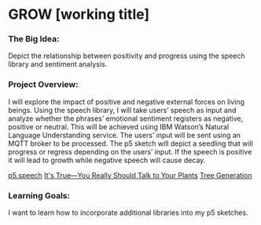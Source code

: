 # GROW [working title]

### The Big Idea: 
Depict the relationship between positivity and progress using the speech library and sentiment analysis. 

### Project Overview: 
I will explore the impact of positive and negative external forces on living beings. Using the speech library, I will take users’ speech as input and analyze whether the phrases’ emotional sentiment registers as negative, positive or neutral. This will be achieved using IBM Watson’s Natural Language Understanding service. The users’ input will be sent using an MQTT broker to be processed. 
The p5 sketch will depict a seedling that will progress or regress depending on the users’ input. If the speech is positive it will lead to growth while negative speech will cause decay. 


[p5.speech](https://idmnyu.github.io/p5.js-speech/)
[It's True—You Really Should Talk to Your Plants](https://www.thespruce.com/should-you-talk-to-your-plants-3972298)
[Tree Generation](https://devpost.com/software/realistic-tree-generation-with-the-lindenmayer-system)

### Learning Goals: 
I want to learn how to incorporate additional libraries into my p5 sketches. 

